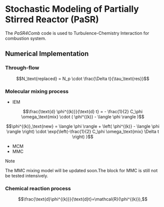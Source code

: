 # Stochastic Modeling of Partially Stirred Reactor (PaSR)
The _PaSR4Comb_ code is used to Turbulence-Chemistry Interaction for combustion system. 


## Numerical Implementation
### Through-flow
```math
N_\text{replaced} = N_p \cdot \frac{\Delta t}{\tau_\text{res}}
```
### Molecular mixing process 
+ IEM
```math
\frac{\text{d} \phi^{(k)}}{\text{d} t} = - \frac{1}{2} C_\phi \omega_\text{mix} \cdot ( \phi^{(k)} - \langle \phi \rangle )
```

```math
\phi^{(k)}_\text{new} = \langle \phi \rangle + \left( \phi^{(k)} - \langle \phi \rangle \right) \cdot \exp{\left(-\frac{1}{2} C_\phi \omega_\text{mix} \Delta t \right) }
```


+ MCM
+ MMC

> [!NOTE]
> The MMC mixing model will be updated soon.The block for MMC is still not be tested intensively.

### Chemical reaction process

```math
\frac{\text{d}\phi^{(k)}}{\text{d}t}=\mathcal{R}(\phi^{(k)}),
```
